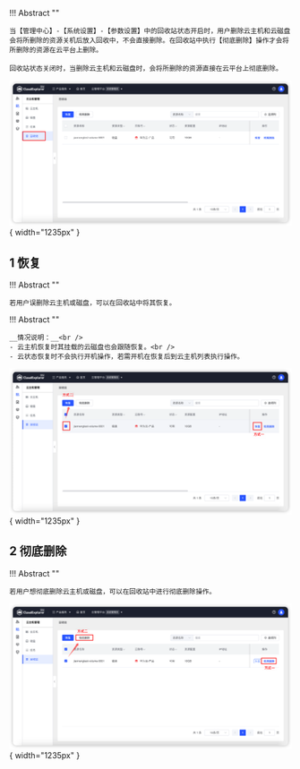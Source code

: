 !!! Abstract ""

    当【管理中心】-【系统设置】-【参数设置】中的回收站状态开启时，用户删除云主机和云磁盘会将所删除的资源关机后放入回收中，不会直接删除。在回收站中执行【彻底删除】操作才会将所删除的资源在云平台上删除。

    回收站状态关闭时，当删除云主机和云磁盘时，会将所删除的资源直接在云平台上彻底删除。

![回收站列表](../../img/cloud-server/recycling/回收站列表.png){ width="1235px" }

## 1 恢复

!!! Abstract ""

    若用户误删除云主机或磁盘，可以在回收站中将其恢复。

!!! Abstract ""

    __情况说明：__<br />
    - 云主机恢复时其挂载的云磁盘也会跟随恢复。<br />
    - 云状态恢复时不会执行开机操作，若需开机在恢复后到云主机列表执行操作。

![恢复](../../img/cloud-server/recycling/恢复.png){ width="1235px" }

## 2 彻底删除

!!! Abstract ""

    若用户想彻底删除云主机或磁盘，可以在回收站中进行彻底删除操作。

![彻底删除](../../img/cloud-server/recycling/彻底删除.png){ width="1235px" }